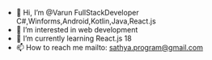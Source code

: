 - 👋 Hi, I’m @Varun FullStackDeveloper C#,Winforms,Android,Kotlin,Java,React.js
- 👀 I’m interested in web development
- 🌱 I’m currently learning React.js 18
- 📫 How to reach me mailto: sathya.program@gmail.com

<!---
VarunFullStackDeveloper/VarunFullStackDeveloper is a ✨ special ✨ repository because its `README.md` (this file) appears on your GitHub profile.
You can click the Preview link to take a look at your changes.
--->
